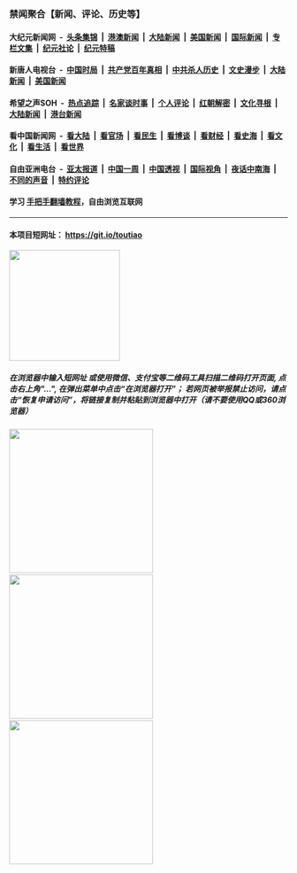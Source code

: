 ### 禁闻聚合【新闻、评论、历史等】

#### 大纪元新闻网 &nbsp;-&nbsp; [头条集锦](indexes/E头条集锦.md?t=02160255) &nbsp;|&nbsp; [港澳新闻](indexes/E港澳新闻.md?t=02160255)  &nbsp;|&nbsp; [大陆新闻](indexes/E大陆新闻.md?t=02160255) &nbsp;|&nbsp; [美国新闻](indexes/E美国新闻.md?t=02160255) &nbsp;|&nbsp; [国际新闻](indexes/E国际新闻.md?t=02160255) &nbsp;|&nbsp; [专栏文集](indexes/E专栏文集.md?t=02160255) &nbsp;|&nbsp; [纪元社论](indexes/E纪元社论.md?t=02160255) &nbsp;|&nbsp; [纪元特稿](indexes/E纪元特稿.md?t=02160255) 

#### 新唐人电视台 &nbsp;-&nbsp; [中国时局](indexes/N中国时局.md?t=02160255) &nbsp;|&nbsp; [共产党百年真相](indexes/N共产党百年真相.md?t=02160255) &nbsp;|&nbsp; [中共杀人历史](indexes/N中共杀人历史.md?t=02160255) &nbsp;|&nbsp; [文史漫步](indexes/N文史漫步.md?t=02160255) &nbsp;|&nbsp; [大陆新闻](indexes/N大陆新闻.md?t=02160255) &nbsp;|&nbsp; [美国新闻](indexes/N美国新闻.md?t=02160255)

#### 希望之声SOH &nbsp;-&nbsp; [热点追踪](indexes/H热点追踪.md?t=02160255) &nbsp;|&nbsp; [名家谈时事](indexes/H名家谈时事.md?t=02160255) &nbsp;|&nbsp; [个人评论](indexes/H个人评论.md?t=02160255)  &nbsp;|&nbsp; [红朝解密](indexes/H红朝解密.md?t=02160255) &nbsp;|&nbsp; [文化寻根](indexes/H文化寻根.md?t=02160255) &nbsp;|&nbsp; [大陆新闻](indexes/H大陆新闻.md?t=02160255) &nbsp;|&nbsp; [港台新闻](indexes/H港台新闻.md?t=02160255)

#### 看中国新闻网 &nbsp;-&nbsp; [看大陆](indexes/S看大陆.md?t=02160255) &nbsp;|&nbsp; [看官场](indexes/S看官场.md?t=02160255) &nbsp;|&nbsp; [看民生](indexes/S看民生.md?t=02160255)  &nbsp;|&nbsp; [看博谈](indexes/S看博谈.md?t=02160255) &nbsp;|&nbsp; [看财经](indexes/S看财经.md?t=02160255) &nbsp;|&nbsp; [看史海](indexes/S看史海.md?t=02160255) &nbsp;|&nbsp; [看文化](indexes/S看文化.md?t=02160255) &nbsp;|&nbsp; [看生活](indexes/S看生活.md?t=02160255) &nbsp;|&nbsp; [看世界](indexes/S看世界.md?t=02160255)

#### 自由亚洲电台 &nbsp;-&nbsp; [亚太报道](indexes/R亚太报道.md?t=02160255) &nbsp;|&nbsp; [中国一周](indexes/R中国一周.md?t=02160255) &nbsp;|&nbsp; [中国透视](indexes/R中国透视.md?t=02160255)  &nbsp;|&nbsp; [国际视角](indexes/R国际视角.md?t=02160255) &nbsp;|&nbsp; [夜话中南海](indexes/R夜话中南海.md?t=02160255) &nbsp;|&nbsp; [不同的声音](indexes/R不同的声音.md?t=02160255) &nbsp;|&nbsp; [特约评论](indexes/R特约评论.md?t=02160255)

#### 学习 [手把手翻墙教程](https://github.com/gfw-breaker/guides/wiki)，自由浏览互联网

----

#### 本项目短网址： https://git.io/toutiao
<img src="https://raw.githubusercontent.com/gfw-breaker/banned-news/master/scripts/img/qr.png" width="200px"/>  

##### 在浏览器中输入短网址 或使用微信、支付宝等二维码工具扫描二维码打开页面, 点击右上角"...", 在弹出菜单中点击“在浏览器打开”； 若网页被举报禁止访问，请点击“恢复申请访问”，将链接复制并粘贴到浏览器中打开（请不要使用QQ或360浏览器）

<img src="https://raw.githubusercontent.com/gfw-breaker/banned-news/master/scripts/img/1.png" width="260px"/> &nbsp; <img src="https://raw.githubusercontent.com/gfw-breaker/banned-news/master/scripts/img/2.png" width="260px"/> &nbsp; <img src="https://raw.githubusercontent.com/gfw-breaker/banned-news/master/scripts/img/3.png" width="260px"/>
